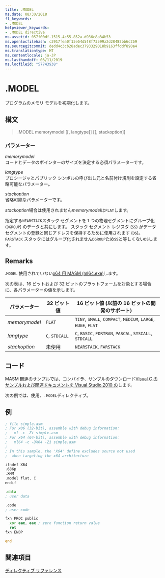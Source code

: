 ```yaml
---
title: .MODEL
ms.date: 08/30/2018
f1_keywords:
- .MODEL
helpviewer_keywords:
- .MODEL directive
ms.assetid: 057f00df-1515-4c55-852a-d936c8a34b53
ms.openlocfilehash: c3917fea0f13e54d5f8f73599a2d28482bb6d259
ms.sourcegitcommit: dedd4c3cb28adec3793329018b9163ffddf890a4
ms.translationtype: MT
ms.contentlocale: ja-JP
ms.lasthandoff: 03/11/2019
ms.locfileid: "57743938"
---
```

# <a name="model"></a>.MODEL

プログラムのメモリ モデルを初期化します。

## <a name="syntax"></a>構文

> .MODEL memorymodel [[, langtype]] [[, stackoption]]

### <a name="parameters"></a>パラメーター

*memorymodel*<br/>
コードとデータのポインターのサイズを決定する必須パラメーターです。

*langtype*<br/>
プロシージャとパブリック シンボルの呼び出し元と名前付け規則を設定する省略可能なパラメーター。

*stackoption*<br/>
省略可能なパラメーターです。

*stackoption*場合は使用されません*memorymodel*は`FLAT`します。

指定する`NEARSTACK`スタック セグメントを 1 つの物理セグメントにグループ化 (`DGROUP`) のデータと共にします。 スタック セグメント レジスタ (`SS`) がデータ セグメントの登録と同じアドレスを保持するために使用されます (`DS`)。 `FARSTACK` スタックにはグループ化されません`DGROUP`ため`SS`と等しくない`DS`します。

## <a name="remarks"></a>Remarks

.`MODEL` 使用されていない[x64 用 MASM (ml64.exe)](../../assembler/masm/masm-for-x64-ml64-exe.md)します。

次の表は、16 ビットおよび 32 ビットのプラットフォームを対象とする場合に、各パラメーターの値を示します。

|パラメーター|32 ビット値|16 ビット値 (以前の 16 ビットの開発のサポート)|
|---------------|--------------------|----------------------------------------------------------------|
|*memorymodel*|`FLAT`|`TINY`, `SMALL`, `COMPACT`, `MEDIUM`, `LARGE`, `HUGE`, `FLAT`|
|*langtype*|`C`, `STDCALL`|`C`, `BASIC`, `FORTRAN`, `PASCAL`, `SYSCALL`, `STDCALL`|
|*stackoption*|未使用|`NEARSTACK`, `FARSTACK`|

## <a name="code"></a>コード

MASM 関連のサンプルでは、コンパイラ、サンプルのダウンロード[Visual C のサンプルおよび関連ドキュメントを Visual Studio 2010 の](http://go.microsoft.com/fwlink/p/?linkid=178749)します。

次の例では、使用、`.MODEL`ディレクティブ。

## <a name="example"></a>例

```asm
; file simple.asm
; For x86 (32-bit), assemble with debug information:
;   ml -c -Zi simple.asm
; For x64 (64-bit), assemble with debug information:
;   ml64 -c -DX64 -Zi simple.asm
;
; In this sample, the 'X64' define excludes source not used
;  when targeting the x64 architecture

ifndef X64
.686p
.XMM
.model flat, C
endif

.data
; user data

.code
; user code

fxn PROC public
  xor eax, eax ; zero function return value
  ret
fxn ENDP

end
```

## <a name="see-also"></a>関連項目

[ディレクティブ リファレンス](../../assembler/masm/directives-reference.md)<br/>
